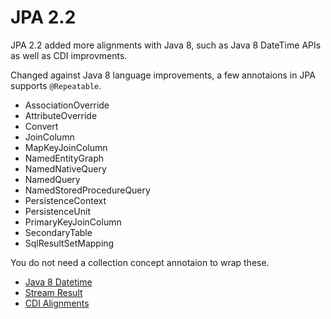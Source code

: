 # JPA 2.2 

JPA 2.2 added more alignments with Java 8, such as Java 8 DateTime APIs as well as CDI improvments. 

Changed against Java 8 language improvements, a few annotaions in JPA supports `@Repeatable`.

* AssociationOverride
* AttributeOverride
* Convert
* JoinColumn
* MapKeyJoinColumn
* NamedEntityGraph
* NamedNativeQuery
* NamedQuery
* NamedStoredProcedureQuery
* PersistenceContext
* PersistenceUnit
* PrimaryKeyJoinColumn
* SecondaryTable
* SqlResultSetMapping

You do not need a collection concept annotaion to wrap these.

* [Java 8 Datetime](jpa-datetime.md)
* [Stream Result](jpa-streamresult.md)
* [CDI Alignments](jpa-cdi.md)